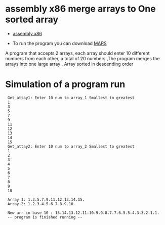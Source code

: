 # assembly x86 merge arrays to One sorted array
- [assembly x86](https://en.wikipedia.org/wiki/X86_assembly_language)

- To run the program you can download [MARS](http://courses.missouristate.edu/kenvollmar/mars/)

<p>A program that accepts 2 arrays, each array should enter 10 different numbers from each other, a total of 20 numbers ,The program merges the arrays into one large array , Array sorted in descending order
</p>


# Simulation of a program run

     Get_attay1: Enter 10 num to array_1 Smallest to greatest 
     1
     3
     5
     7
     9
     11
     12
     13
     14
     15
     Get_attay2: Enter 10 num to array_2 Smallest to greatest 
     1
     2
     3
     4
     5
     6
     7
     8
     9
     10

     Array 1: 1.3.5.7.9.11.12.13.14.15.
     Array 2: 1.2.3.4.5.6.7.8.9.10.

     New arr in base 10 : 15.14.13.12.11.10.9.9.8.7.7.6.5.5.4.3.3.2.1.1.
     -- program is finished running --

